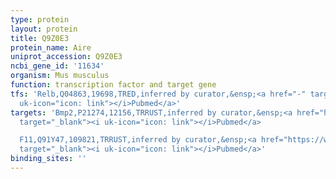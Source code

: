 ```yaml
---
type: protein
layout: protein
title: Q9Z0E3
protein_name: Aire
uniprot_accession: Q9Z0E3
ncbi_gene_id: '11634'
organism: Mus musculus
function: transcription factor and target gene
tfs: 'Relb,Q04863,19698,TRED,inferred by curator,&ensp;<a href="-" target="_blank"><i
  uk-icon="icon: link"></i>Pubmed</a>'
targets: 'Bmp2,P21274,12156,TRRUST,inferred by curator,&ensp;<a href="https://www.ncbi.nlm.nih.gov/pubmed/?term=23850677%5Buid%5D"
  target="_blank"><i uk-icon="icon: link"></i>Pubmed</a>

  F11,Q91Y47,109821,TRRUST,inferred by curator,&ensp;<a href="https://www.ncbi.nlm.nih.gov/pubmed/?term=22203960%5Buid%5D"
  target="_blank"><i uk-icon="icon: link"></i>Pubmed</a>'
binding_sites: ''
---
```

